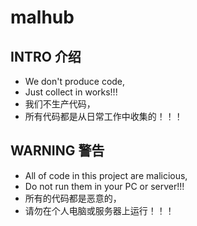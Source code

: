 # malhub

## INTRO 介绍
- We don't produce code,
- Just collect in works!!!
- 我们不生产代码，
- 所有代码都是从日常工作中收集的！！！

## WARNING 警告
- All of code in this project are malicious,
- Do not run them in your PC or server!!!
- 所有的代码都是恶意的，
- 请勿在个人电脑或服务器上运行！！！
